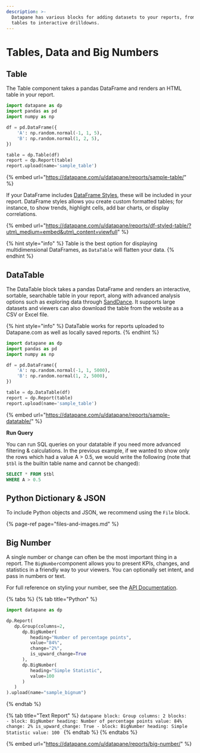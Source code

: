 ```yaml
---
description: >-
  Datapane has various blocks for adding datasets to your reports, from simple
  tables to interactive drilldowns.
---
```


# Tables, Data and Big Numbers

## Table

The Table component takes a pandas DataFrame and renders an HTML table in your report. 

```python
import datapane as dp
import pandas as pd
import numpy as np

df = pd.DataFrame({
    'A': np.random.normal(-1, 1, 5),
    'B': np.random.normal(1, 2, 5),
})

table = dp.Table(df)
report = dp.Report(table)
report.upload(name='sample_table')
```

{% embed url="https://datapane.com/u/datapane/reports/sample-table/" %}

If your DataFrame includes [DataFrame Styles](https://pandas.pydata.org/pandas-docs/stable/user_guide/style.html), these will be included in your report. DataFrame styles allows you create custom formatted tables; for instance, to show trends, highlight cells, add bar charts, or display correlations. 

{% embed url="https://datapane.com/u/datapane/reports/df-styled-table/?utm\_medium=embed&utm\_content=viewfull" %}

{% hint style="info" %}
Table is the best option for displaying multidimensional DataFrames, as `DataTable` will flatten your data.
{% endhint %}

## DataTable

The DataTable block takes a pandas DataFrame and renders an interactive, sortable, searchable table in your report, along with advanced analysis options such as exploring data through [SandDance](https://www.microsoft.com/en-us/research/project/sanddance/). It supports large datasets and viewers can also download the table from the website as a CSV or Excel file.

{% hint style="info" %}
DataTable works for reports uploaded to Datapane.com as well as locally saved reports.
{% endhint %}

```python
import datapane as dp
import pandas as pd
import numpy as np

df = pd.DataFrame({
    'A': np.random.normal(-1, 1, 5000),
    'B': np.random.normal(1, 2, 5000),
})

table = dp.DataTable(df)
report = dp.Report(table)
report.upload(name='sample_table')
```

{% embed url="https://datapane.com/u/datapane/reports/sample-datatable/" %}

**Run Query**

You can run SQL queries on your datatable if you need more advanced filtering & calculations. In the previous example, if we wanted to show only the rows which had a value A &gt; 0.5, we would write the following \(note that `$tbl` is the builtin table name and cannot be changed\):   

```sql
SELECT * FROM $tbl
WHERE A > 0.5
```

## Python Dictionary & JSON 

To include Python objects and JSON, we recommend using the `File` block.



{% page-ref page="files-and-images.md" %}

## Big Number

A single number or change can often be the most important thing in a report. The `BigNumber`component allows you to present KPIs, changes, and statistics in a friendly way to your viewers. You can optionally set intent, and pass in numbers or text. 

For full reference on styling your number, see the [API Documentation](https://datapane.github.io/datapane/report.html#datapane.client.api.report.BigNumber).

{% tabs %}
{% tab title="Python" %}
```python
import datapane as dp

dp.Report(
   dp.Group(columns=2,
      dp.BigNumber(
         heading="Number of percentage points", 
         value="84%",
         change="2%",
         is_upward_change=True
      ),
      dp.BigNumber(
         heading="Simple Statistic", 
         value=100
      )
   )
).upload(name="sample_bignum")
```
{% endtab %}

{% tab title="Text Report" %}
    ```datapane
    block: Group
    columns: 2
    blocks: 
      - block: BigNumber
        heading: Number of percentage points
        value: 84%
        change: 2%
        is_upward_change: True
      - block: BigNumber
        heading: Simple Statistic
        value: 100
    ```
{% endtab %}
{% endtabs %}

{% embed url="https://datapane.com/u/datapane/reports/big-number/" %}



